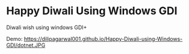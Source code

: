 # Happy Diwali Using Windows GDI 
Diwali wish using windows GDI+

Demo: https://dilipagarwal001.github.io/Happy-Diwali-using-Windows-GDI/dotnet.JPG
